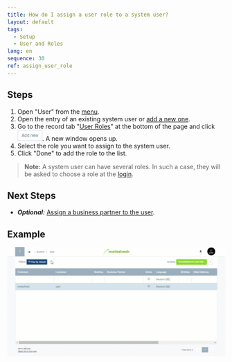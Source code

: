 ```yaml
---
title: How do I assign a user role to a system user?
layout: default
tags:
  - Setup
  - User and Roles
lang: en
sequence: 30
ref: assign_user_role
---
```


## Steps
1. Open "User" from the [menu](Menu).
1. Open the entry of an existing system user or [add a new one](New_system_user).
1. Go to the record tab "[User Roles](NewUserRole)" at the bottom of the page and click ![](assets/Add_New_Button.png). A new window opens up.
1. Select the role you want to assign to the system user.
1. Click "Done" to add the role to the list.
 >**Note:** A system user can have several roles. In such a case, they will be asked to choose a role at the [login](Login).

## Next Steps
- ***Optional:*** [Assign a business partner to the user](Assign_BPartner_to_user).

## Example
![](assets/Assign_user_role.gif)
